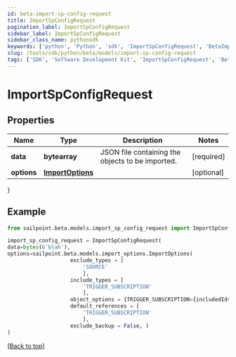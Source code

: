 ```yaml
---
id: beta-import-sp-config-request
title: ImportSpConfigRequest
pagination_label: ImportSpConfigRequest
sidebar_label: ImportSpConfigRequest
sidebar_class_name: pythonsdk
keywords: ['python', 'Python', 'sdk', 'ImportSpConfigRequest', 'BetaImportSpConfigRequest'] 
slug: /tools/sdk/python/beta/models/import-sp-config-request
tags: ['SDK', 'Software Development Kit', 'ImportSpConfigRequest', 'BetaImportSpConfigRequest']
---
```


# ImportSpConfigRequest


## Properties

Name | Type | Description | Notes
------------ | ------------- | ------------- | -------------
**data** | **bytearray** | JSON file containing the objects to be imported. | [required]
**options** | [**ImportOptions**](import-options) |  | [optional] 
}

## Example

```python
from sailpoint.beta.models.import_sp_config_request import ImportSpConfigRequest

import_sp_config_request = ImportSpConfigRequest(
data=bytes(b'blah'),
options=sailpoint.beta.models.import_options.ImportOptions(
                    exclude_types = [
                        'SOURCE'
                        ], 
                    include_types = [
                        'TRIGGER_SUBSCRIPTION'
                        ], 
                    object_options = {TRIGGER_SUBSCRIPTION={includedIds=[be9e116d-08e1-49fc-ab7f-fa585e96c9e4], includedNames=[Test 2]}}, 
                    default_references = [
                        'TRIGGER_SUBSCRIPTION'
                        ], 
                    exclude_backup = False, )
)

```
[[Back to top]](#) 

